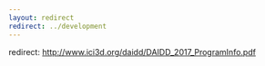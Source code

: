 ```yaml
---
layout: redirect
redirect: ../development
---
```


redirect: http://www.ici3d.org/daidd/DAIDD_2017_ProgramInfo.pdf
